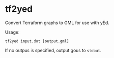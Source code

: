 # tf2yed
Convert Terraform graphs to GML for use with yEd.

Usage:

    tf2yed input.dot [output.gml]
    
If no outpus is specified, output gous to `stdout`.
